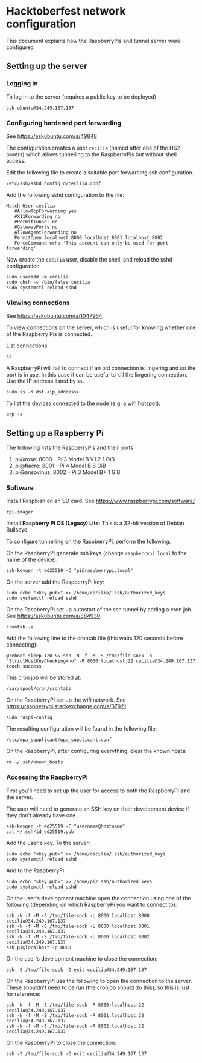 # Hacktoberfest network configuration

This document explains how the RaspberryPis and tunnel server were configured.

## Setting up the server

### Logging in

To log in to the server (requires a public key to be deployed)
```
ssh ubuntu@34.249.167.137
```

### Configuring hardened port forwarding

See https://askubuntu.com/a/49848

The configuration creates a user `cecilia` (named after one of the HS2 borers) which allows tunnelling to the RaspberryPis but without shell access.

Edit the following file to create a suitable port forwarding ssh configuration.

```
/etc/ssh/sshd_config.d/cecilia.conf
```

Add the following sshd configuration to the file:
```
Match User cecilia
   #AllowTcpForwarding yes
   #X11Forwarding no
   #PermitTunnel no
   #GatewayPorts no
   AllowAgentForwarding no
   PermitOpen localhost:8000 localhost:8001 localhost:8002
   ForceCommand echo 'This account can only be used for port forwarding'
```

Now create the `cecilia` user, disable the shell, and reload the sshd configuration.
```
sudo useradd -m cecilia
sudo chsh -s /bin/false cecilia
sudo systemctl reload sshd
```

### Viewing connections

See https://askubuntu.com/a/1047964

To view connections on the server, which is useful for knowing whether one of the Raspberry Pis is connected.

List connections
```
ss
```

A RaspberryPi will fail to connect if an old connection is lingering and so the port is in use. In this case it can be useful to kill the lingering connection. Use the IP address listed by `ss`.
```
sudo ss -K dst <ip_address>
```

To list the devices connected to the node (e.g. a wifi hotspot):
```
arp -a
```

## Setting up a Raspberry Pi

The following lists the RaspberryPis and their ports

1. pi@rose: 8000 - Pi 3 Model B V1.2 1 GiB
2. pi@fiacre: 8001 - Pi 4 Model B 8 GiB
3. pi@ansovinus: 8002 - Pi 3 Model B+ 1 GiB

### Software

Install Raspbian on an SD card. See https://www.raspberrypi.com/software/

```
rpi-imager
```

Install **Raspberry Pi OS (Legacy) Lite**: This is a 32-bit version of Debian Bullseye.

To configure tunnelling on the RaspberryPi, perform the following.

On the RaspberryPi generate ssh keys (change `raspberrypi.local` to the name of the device).
```
ssh-keygen -t ed25519 -C "pi@raspberrypi.local"
```

On the server add the RaspberryPi key:
```
sudo echo "<key.pub>" >> /home/cecilia/.ssh/authorized_keys
sudo systemctl reload sshd
```

On the RaspberryPi set up autostart of the ssh tunnel by adding a cron job. See https://askubuntu.com/a/884930

```
crontab -e
```

Add the following line to the crontab file (this waits 120 seconds before connecting):
```
@reboot sleep 120 && ssh -N -f -M -S /tmp/file-sock -o "StrictHostKeyChecking=no" -R 8000:localhost:22 cecilia@34.249.167.137 touch success
```

This cron job will be stored at:
```
/var/spool/cron/crontabs
```

On the RaspberryPi set up the wifi network. See https://raspberrypi.stackexchange.com/a/37921
```
sudo raspi-config	
```

The resulting configuration will be found in the following file:
```
/etc/wpa_supplicant/wpa_supplicant.conf
```

On the RaspberryPi, after configuring everything, clear the known hosts:
```
rm ~/.ssh/known_hosts
```

### Accessing the RaspberryPi

First you'll need to set up the user for access to both the RaspberryPi and the server.

The user will need to generate an SSH key on their development device if they don't already have one.
```
ssh-keygen -t ed25519 -C "username@hostname"
cat ~/.ssh/id_ed25519.pub
```

Add the user's key. To the server:
```
sudo echo "<key.pub>" >> /home/cecilia/.ssh/authorized_keys
sudo systemctl reload sshd
```

And to the RaspberryPi:
```
sudo echo "<key.pub>" >> /home/pi/.ssh/authorized_keys
sudo systemctl reload sshd
```

On the user's development machine open the connection using one of the following (depending on which RaspberryPi you want to connect to):
```
ssh -N -f -M -S /tmp/file-sock -L 8000:localhost:8000 cecilia@34.249.167.137
ssh -N -f -M -S /tmp/file-sock -L 8000:localhost:8001 cecilia@34.249.167.137
ssh -N -f -M -S /tmp/file-sock -L 8000:localhost:8002 cecilia@34.249.167.137
ssh pi@localhost -p 8000
```

On the user's development machine to close the connection:
```
ssh -S /tmp/file-sock -O exit cecilia@34.249.167.137
```

On the RaspberryPi use the following to open the connection to the server. These shouldn't need to be run (the cronjob should do this), so this is just for reference:
```
ssh -N -f -M -S /tmp/file-sock -R 8000:localhost:22 cecilia@34.249.167.137
ssh -N -f -M -S /tmp/file-sock -R 8001:localhost:22 cecilia@34.249.167.137
ssh -N -f -M -S /tmp/file-sock -R 8002:localhost:22 cecilia@34.249.167.137
```

On the RaspberryPi to close the connection:
```
ssh -S /tmp/file-sock -O exit cecilia@34.249.167.137
```

